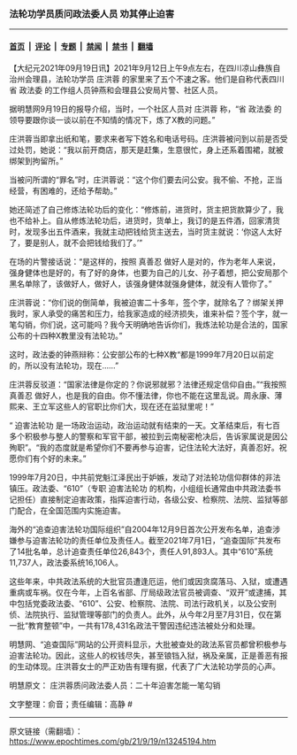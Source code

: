 ### 法轮功学员质问政法委人员 劝其停止迫害

---

#### [首页](../../../..?n13245194) &nbsp;|&nbsp; [评论](../../../../../epoch-comment?n13245194) &nbsp;|&nbsp; [专题](../../../../../epoch-special?n13245194) &nbsp;|&nbsp; [禁闻](../../../../../epoch-news?n13245194) &nbsp;|&nbsp; [禁书](../../../../../books?n13245194) &nbsp;|&nbsp; [翻墙](https://github.com/gfw-breaker/nogfw/blob/master/README.md?n13245194)


<div class="post_content" id="artbody" itemprop="articleBody">
 <!-- article content begin -->
 <p>
  【大纪元2021年09月19日讯】2021年9月12日上午9点左右，在四川凉山彝族自治州会理县，法轮功学员
  <ok href="https://www.epochtimes.com/gb/tag/%E5%BA%84%E6%B4%AA%E8%93%89.html">
   庄洪蓉
  </ok>
  的家里来了五个不速之客。他们是自称代表四川省
  <ok href="https://www.epochtimes.com/gb/tag/%E6%94%BF%E6%B3%95%E5%A7%94.html">
   政法委
  </ok>
  的工作组人员钟燕和会理县公安局片警、社区人员。
 </p>
 <p>
  据明慧网9月19日的报导介绍，当时，一个社区人员对
  <ok href="https://www.epochtimes.com/gb/tag/%E5%BA%84%E6%B4%AA%E8%93%89.html">
   庄洪蓉
  </ok>
  称，“省
  <ok href="https://www.epochtimes.com/gb/tag/%E6%94%BF%E6%B3%95%E5%A7%94.html">
   政法委
  </ok>
  的领导要跟你谈一谈以前在不知情的情况下，炼了X教的问题。”
 </p>
 <p>
  庄洪蓉当即拿出纸和笔，要求来者写下姓名和电话号码。庄洪蓉被问到以前是否受过处罚，她说：“我以前开商店，那天是赶集，生意很忙，身上还系着围裙，就被绑架到拘留所。”
 </p>
 <p>
  当被问所谓的“罪名”时，庄洪蓉说：“这个你们要去问公安。我不偷、不抢，正当经营，有困难的，还给予帮助。”
 </p>
 <p>
  她还简述了自己修炼法轮功后的变化：“修炼前，进货时，货主把货款算少了，我也不给补上。自从修炼法轮功后，进货时，货单上，我订的是五件酒，回家清货时，发现多出五件酒来，我就主动把钱给货主送去，当时货主就说：‘你这人太好了，要是别人，就不会把钱给我们了。’”
 </p>
 <p>
  在场的片警接话说：“是这样的，按照
  <ok href="https://www.epochtimes.com/gb/tag/%E7%9C%9F%E5%96%84%E5%BF%8D.html">
   真善忍
  </ok>
  做好人是对的，作为老年人来说，强身健体也是好的，有了好的身体，也要为自己的儿女、孙子着想，把公安局那个黑名单除了，该做好人，做好人，该强身健体就强身健体，就没有人管你了。”
 </p>
 <p>
  庄洪蓉说：“你们说的倒简单，我被迫害二十多年，签个字，就除名了？绑架关押我时，家人承受的痛苦和压力，给我家造成的经济损失，谁来补偿？签个字，就一笔勾销，你们说，这可能吗？我今天明确地告诉你们，我炼法轮功是合法的，国家公布的十四种X教里没有法轮功。”
 </p>
 <p>
  这时，政法委的钟燕辩称：公安部公布的七种X教“都是1999年7月20日以前定的，所以没有法轮功，现在……”
 </p>
 <p>
  庄洪蓉反驳道：“国家法律是你定的？你说邪就邪？法律还规定信仰自由。”“我按照
  <ok href="https://www.epochtimes.com/gb/tag/%E7%9C%9F%E5%96%84%E5%BF%8D.html">
   真善忍
  </ok>
  做好人，也是我的自由。你不懂法律，你也不能在这里乱说。周永康、薄熙来、王立军这些人的官职比你们大，现在还在监狱里呢！”
 </p>
 <p>
  “
  <ok href="https://www.epochtimes.com/gb/tag/%E8%BF%AB%E5%AE%B3%E6%B3%95%E8%BD%AE%E5%8A%9F.html">
   迫害法轮功
  </ok>
  是一场政治运动，政治运动就有结束的一天。文革结束后，有七百多个积极参与整人的警察和军官干部，被拉到云南秘密枪决后，告诉家属说是因公殉职”。“我的态度就是希望你们不要再参与迫害，记住法轮大法好，真善忍好。祝愿你们有个好的未来。”
 </p>
 <p>
  1999年7月20日，中共前党魁江泽民出于妒嫉，发动了对法轮功信仰群体的非法镇压。政法委、“610”（专职
  <ok href="https://www.epochtimes.com/gb/tag/%E8%BF%AB%E5%AE%B3%E6%B3%95%E8%BD%AE%E5%8A%9F.html">
   迫害法轮功
  </ok>
  的机构，小组组长通常由中共政法委书记担任）直接制定迫害政策，指挥迫害行动，各级公安、检察院、法院、监狱等部门配合，在全国范围内实施迫害。
 </p>
 <p>
  海外的“追查迫害法轮功国际组织”自2004年12月9日首次公开发布名单，追查涉嫌参与迫害法轮功的责任单位及责任人。截至2021年7月1日，“追查国际”共发布了14批名单，总计追查责任单位26,843个，责任人91,893人。其中“610”系统11,737人，政法委系统16,106人。
 </p>
 <p>
  这些年来，中共政法系统的大批官员遭逢厄运，他们或因贪腐落马、入狱，或遭遇重病或车祸。仅在今年，上百名省部、厅局级政法官员被调查、“双开”或逮捕，其中包括党委政法委、“610”、公安、检察院、法院、司法行政机关，以及公安刑侦、法院执行、监狱管理等部门的负责人。此外，从今年2月至7月31日，仅在第一批“教育整顿”中，一共有178,431名政法干警因违纪违法被处分和处理。
 </p>
 <p>
  明慧网、“追查国际”网站的公开资料显示，大批被查处的政法系官员都曾积极参与迫害法轮功。因此，这些人的权钱尽失，甚至锒铛入狱，祸及亲属，正是善恶有报的生动体现。庄洪蓉女士的严正劝告有理有据，代表了广大法轮功学员的心声。
 </p>
 <p>
  明慧原文：
  <ok href="https://www.minghui.org/mh/articles/2021/9/18/%E5%BA%84%E6%B4%AA%E8%93%89%E8%B4%A8%E9%97%AE%E6%94%BF%E6%B3%95%E5%A7%94%E4%BA%BA%E5%91%98-%E4%BA%8C%E5%8D%81%E5%B9%B4%E8%BF%AB%E5%AE%B3%E6%80%8E%E8%83%BD%E4%B8%80%E7%AC%94%E5%8B%BE%E9%94%80-430914.html">
   庄洪蓉质问政法委人员：二十年迫害怎能一笔勾销
  </ok>
 </p>
 <p>
  文字整理：俞音；责任编辑：高静 #
 </p>
 <!-- article content end -->
 <div id="below_article_ad">
 </div>
</div>


---

原文链接（需翻墙）：https://www.epochtimes.com/gb/21/9/19/n13245194.htm